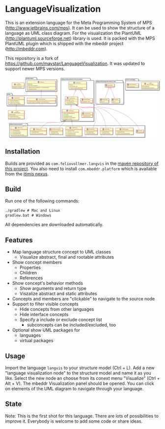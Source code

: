LanguageVisualization
=====================

This is an extension language for the Meta Programming System of MPS (http://www.jetbrains.com/mps). It can be used to show the structure of a language as UML class diagram.
For the visualization the PlantUML (http://plantuml.sourceforge.net) library is used. It is packed with the MPS PlantUML plugin which is shipped with the mbeddr project (http://mbeddr.com). 

This repository is a fork of https://github.com/maystar/LanguageVisualization. It was updated to support newer MPS versions.

<img src="./doc/tooling-screenshot.svg" width="600">

## Installation
Builds are provided as `com.felixvollmer.langvis` in the [maven repository of this project](https://github.com/fvollmer/LanguageVisualization/packages/). You also need to install `com.mbeddr.platform` which is available from the [itimis nexus](https://projects.itemis.de/nexus/#view-repositories;mbeddr~browsestorage).

## Build
Run one of the following commands:
```
./gradlew # Mac and Linux
gradlew.bat # Windows
```
All dependencies are downloaded automatically.

## Features
- Map language structure concept to UML classes
  - Visualize abstract, final and rootable attributes
- Show concept members
  - Properties
  - Children
  - References
- Show concept's behavior methods
  - Show arguments and return type
  - Viszalize abstract and static attributes
- Concepts and members are "clickable" to navigate to the source node
- Support to filter visible concepts
  - Hide concepts from other languages
  - Hide interface concepts
  - Specify a include or exclude concept list
    - subconcepts can be included/excluded, too
- Optional show UML packages for
  - languages
  - virtual packages

## Usage
Import the language `langvis` to your structure model (Ctrl + L). Add a new "language visualization node" to the structure model and name it as you like. Select the new node an choose from its conext menu "Visualize" (Ctrl + Alt + V). The mbeddr Visualization panel should be opened. You can click on elements of the UML diagram to navigate through your language.

## State
Note: This is the first shot for this language. There are lots of possibilities to improve it. Everybody is welcome to add some code or share ideas.



